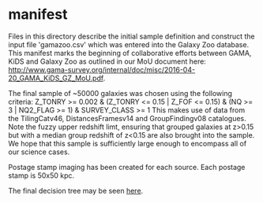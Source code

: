 # manifest

Files in this directory describe the initial sample definition and construct the input file 'gamazoo.csv' which was entered into the Galaxy Zoo database. This manifest marks the beginning of collaborative efforts between GAMA, KiDS and Galaxy Zoo as outlined in our MoU document here: http://www.gama-survey.org/internal/doc/misc/2016-04-20_GAMA_KiDS_GZ_MoU.pdf.

The final sample of ~50000 galaxies was chosen using the following criteria:
Z_TONRY >= 0.002 & (Z_TONRY <= 0.15 | Z_FOF <= 0.15) & (NQ >= 3 | NQ2_FLAG >= 1) & SURVEY_CLASS >= 1
This makes use of data from the TilingCatv46, DistancesFramesv14 and GroupFindingv08 catalogues. Note the fuzzy upper redshift limt, ensuring that grouped galaxies at z>0.15 but with a median group redshift of z<0.15 are also brought into the sample. We hope that this sample is sufficiently large enough to encompass all of our science cases.

Postage stamp imaging has been created for each source. Each postage stamp is 50x50 kpc.

The final decision tree may be seen [here](../gz4_g_tree_crop.pdf).
